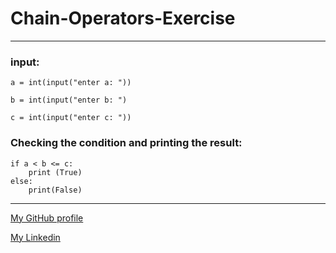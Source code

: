 # Chain-Operators-Exercise
---
### input:
````
a = int(input("enter a: "))

b = int(input("enter b: ")

c = int(input("enter c: "))
````
### Checking the condition and printing the result:
````
if a < b <= c:
    print (True)
else:
    print(False)
````
***
[My GitHub profile](https://github.com/ahmadrezaamirii)


[My Linkedin](https://www.linkedin.com/in/ahmadreza-amiri-46936b1b2/)